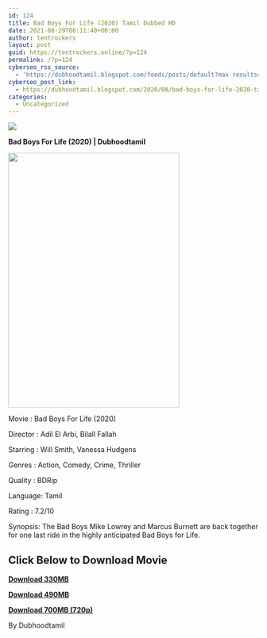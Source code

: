 ```yaml
---
id: 124
title: Bad Boys For Life (2020) Tamil Dubbed HD
date: 2021-08-29T06:11:40+00:00
author: tentrockers
layout: post
guid: https://tentrockers.online/?p=124
permalink: /?p=124
cyberseo_rss_source:
  - 'https://dubhoodtamil.blogspot.com/feeds/posts/default?max-results=150&start-index=151'
cyberseo_post_link:
  - https://dubhoodtamil.blogspot.com/2020/08/bad-boys-for-life-2020-tamil-dubbed-hd.html
categories:
  - Uncategorized
---
```

<div class="media_block">
  <img src="https://1.bp.blogspot.com/-wGKL20zNyok/Xzd3v3usacI/AAAAAAAACBI/PDO01972N9wZsiABXthS-QUgZr9oIr2XACNcBGAsYHQ/s72-w344-h513-c/unnamed.jpg" class="media_thumbnail" />
</div>

**<span>Bad Boys For Life (2020) | Dubhoodtamil</span>**

<div class="separator">
  <a href="https://1.bp.blogspot.com/-wGKL20zNyok/Xzd3v3usacI/AAAAAAAACBI/PDO01972N9wZsiABXthS-QUgZr9oIr2XACNcBGAsYHQ/s512/unnamed.jpg" imageanchor="1"><img loading="lazy" border="0" data-original-height="512" data-original-width="345" height="513" src="https://1.bp.blogspot.com/-wGKL20zNyok/Xzd3v3usacI/AAAAAAAACBI/PDO01972N9wZsiABXthS-QUgZr9oIr2XACNcBGAsYHQ/w344-h513/unnamed.jpg" width="344" /></a>
</div>

Movie	<span></span>:	<span></span>Bad Boys For Life (2020)

Director	<span></span>:	<span></span>Adil El Arbi, Bilall Fallah

Starring	<span></span>:	<span></span>Will Smith, Vanessa Hudgens

Genres	<span></span>:	<span></span>Action, Comedy, Crime, Thriller

Quality	<span></span>:	<span></span>BDRip

Language:	<span></span>Tamil

Rating	<span></span>:	<span></span>7.2/10

Synopsis: The Bad Boys Mike Lowrey and Marcus Burnett are back together for one last ride in the highly anticipated Bad Boys for Life.

## **<span>Click Below to Download Movie</span>**

**<span><a href="https://oncehelp.com/bad-boys-3-1" target="_blank" rel="noopener">Download 330MB</a></span>**

**<span><a href="https://oncehelp.com/bad-boys-3-2" target="_blank" rel="noopener">Download 490MB</a></span>**

**<span><a href="https://oncehelp.com/bad-boys-3-3" target="_blank" rel="noopener">Download 700MB (720p)</a></span>**

By Dubhoodtamil